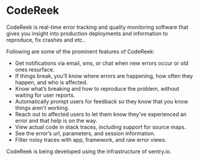 # CodeReek

CodeReek is real-time error tracking and quality monitoring software that gives you insight into production deployments and information to reproduce, fix crashes and etc..

Following are some of the prominent features of CodeReek:

* Get notifications via email, sms, or chat when new errors occur or old ones resurface.
* If things break, you’ll know where errors are happening, how often they happen, and who is affected.
* Know what’s breaking and how to reproduce the problem, without waiting for user reports.
* Automatically prompt users for feedback so they know that you know things aren’t working.
* Reach out to affected users to let them know they’ve experienced an error and that help is on the way.
* View actual code in stack traces, including support for source maps.
* See the error’s url, parameters, and session information.
* Filter noisy traces with app, framework, and raw error views.

CodeReek is being developed using the infrastructure of sentry.io.
